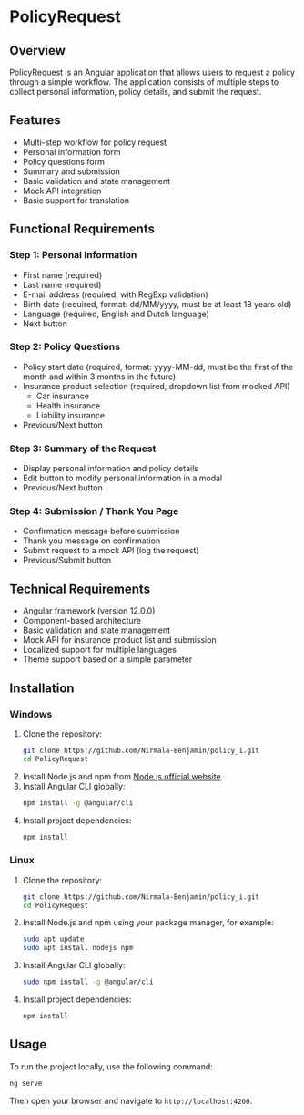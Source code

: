 
# PolicyRequest

## Overview
PolicyRequest is an Angular application that allows users to request a policy through a simple workflow. The application consists of multiple steps to collect personal information, policy details, and submit the request.

## Features
- Multi-step workflow for policy request
- Personal information form
- Policy questions form
- Summary and submission
- Basic validation and state management
- Mock API integration
- Basic support for translation

## Functional Requirements
### Step 1: Personal Information
- First name (required)
- Last name (required)
- E-mail address (required, with RegExp validation)
- Birth date (required, format: dd/MM/yyyy, must be at least 18 years old)
- Language (required, English and Dutch language)
- Next button

### Step 2: Policy Questions
- Policy start date (required, format: yyyy-MM-dd, must be the first of the month and within 3 months in the future)
- Insurance product selection (required, dropdown list from mocked API)
  - Car insurance
  - Health insurance
  - Liability insurance
- Previous/Next button

### Step 3: Summary of the Request
- Display personal information and policy details
- Edit button to modify personal information in a modal
- Previous/Next button

### Step 4: Submission / Thank You Page
- Confirmation message before submission
- Thank you message on confirmation
- Submit request to a mock API (log the request)
- Previous/Submit button

## Technical Requirements
- Angular framework (version 12.0.0)
- Component-based architecture
- Basic validation and state management
- Mock API for insurance product list and submission
- Localized support for multiple languages
- Theme support based on a simple parameter

## Installation

### Windows
1. Clone the repository:
    ```bash
    git clone https://github.com/Nirmala-Benjamin/policy_i.git
    cd PolicyRequest
    ```
2. Install Node.js and npm from [Node.js official website](https://nodejs.org/).
3. Install Angular CLI globally:
    ```bash
    npm install -g @angular/cli
    ```
4. Install project dependencies:
    ```bash
    npm install
    ```

### Linux
1. Clone the repository:
    ```bash
    git clone https://github.com/Nirmala-Benjamin/policy_i.git
    cd PolicyRequest
    ```
2. Install Node.js and npm using your package manager, for example:
    ```bash
    sudo apt update
    sudo apt install nodejs npm
    ```
3. Install Angular CLI globally:
    ```bash
    sudo npm install -g @angular/cli
    ```
4. Install project dependencies:
    ```bash
    npm install
    ```

## Usage
To run the project locally, use the following command:

```bash
ng serve
```

Then open your browser and navigate to `http://localhost:4200`.
